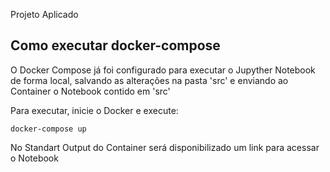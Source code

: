Projeto Aplicado

## Como executar docker-compose

O Docker Compose já foi configurado para executar o Jupyther Notebook de forma local, salvando as alterações na pasta 'src' e enviando ao Container o Notebook contido em 'src'

Para executar, inicie o Docker e execute:

```
docker-compose up
```

No Standart Output do Container será disponibilizado um link para acessar o Notebook
